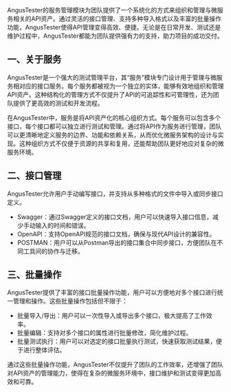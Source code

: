 [//]: # (服务介绍)

[//]: # (=====)

AngusTester的服务管理模块为团队提供了一个系统化的方式来组织和管理与微服务相关的API资产。通过灵活的接口管理、支持多种导入格式以及丰富的批量操作功能，AngusTester使得API管理变得高效、便捷。无论是在日常开发、测试还是维护过程中，AngusTester都能为团队提供强有力的支持，助力项目的成功交付。

## 一、关于服务

AngusTester是一个强大的测试管理平台，其“服务”模块专门设计用于管理与微服务相对应的接口服务。每个服务都被视为一个独立的实体，能够有效地组织和管理API资产。这种结构化的管理方式不仅提升了API的可追踪性和可管理性，还为团队提供了更高效的测试和开发流程。

在AngusTester中，服务是将API资产化的核心组织方式。每个服务可以包含多个接口，每个接口都可以独立进行测试和管理。通过将API作为服务进行管理，团队可以更清晰地定义服务的边界、功能和依赖关系，从而优化微服务架构的设计与实现。这种组织方式不仅便于资源的共享和复用，还能帮助团队更好地应对复杂的微服务环境。

## 二、接口管理

AngusTester允许用户手动编写接口，并支持从多种格式的文件中导入或同步接口定义。

- Swagger：通过Swagger定义的接口文档，用户可以快速导入接口信息，减少手动输入的时间和错误。
- OpenAPI：支持OpenAPI规范的接口文档，确保与现代API设计的兼容性。
- POSTMAN：用户可以从Postman导出的接口集合中同步接口，方便团队在不同工具间的协作与迁移。

## 三、批量操作

AngusTester提供了丰富的接口批量操作功能，用户可以方便地对多个接口进行统一管理和操作。这些批量操作包括但不限于：

- 批量导入/导出：用户可以一次性导入或导出多个接口，极大提高了工作效率。
- 批量编辑：支持对多个接口的属性进行批量修改，简化维护过程。
- 批量测试执行：用户可以对选定的接口批量执行测试，快速获取测试结果，便于进行整体评估。

通过这些批量操作功能，AngusTester不仅提升了团队的工作效率，还增强了团队对API资产的管理能力，使得在复杂的微服务环境中，接口维护和测试变得更加高效和可靠。
